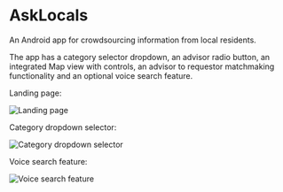 # AskLocals
An Android app for crowdsourcing information from local residents.

The app has a category selector dropdown, an advisor radio button, an integrated Map view with controls, an advisor to requestor matchmaking functionality and an optional voice search feature. 







Landing page:

![Landing page](https://user-images.githubusercontent.com/30951131/69914135-bc97c600-1494-11ea-8e4a-aa533709967f.png)

Category dropdown selector:

![Category dropdown selector](https://user-images.githubusercontent.com/30951131/69914137-bf92b680-1494-11ea-9aeb-16e4f855e44b.png)

Voice search feature:

![Voice search feature](https://user-images.githubusercontent.com/30951131/69914213-83ac2100-1495-11ea-8c11-543026ab3717.png)
